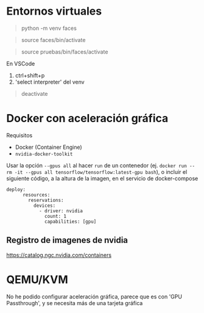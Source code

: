 # Entornos virtuales
> python -m venv faces

> source faces/bin/activate

> source pruebas/bin/faces/activate

En VSCode 
1. ctrl+shift+p 
2. 'select interpreter' del venv

> deactivate


# Docker con aceleración gráfica
Requisitos
- Docker (Container Engine)
- `nvidia-docker-toolkit`

Usar la opción `--gpus all` al hacer `run` de un contenedor (ej. `docker run --rm -it --gpus all tensorflow/tensorflow:latest-gpu bash`), o incluir el siguiente código, a la altura de la imagen, en el servicio de docker-compose

```
deploy:
      resources:
        reservations:
          devices:
            - driver: nvidia
              count: 1
              capabilities: [gpu]
```

## Registro de imagenes de nvidia
https://catalog.ngc.nvidia.com/containers

# QEMU/KVM
No he podido configurar aceleración gráfica, parece que es con 'GPU Passthrough', y se necesita más de una tarjeta gráfica

